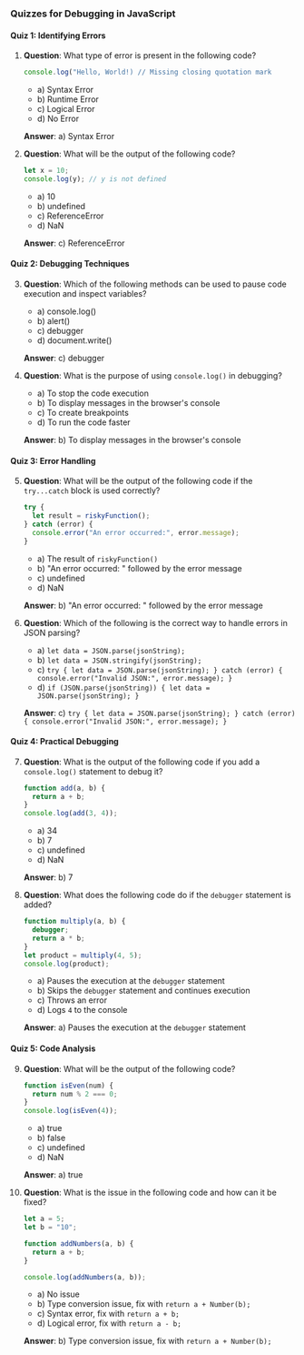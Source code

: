 ### Quizzes for Debugging in JavaScript

#### Quiz 1: Identifying Errors

1. **Question**: What type of error is present in the following code?
    ```javascript
    console.log("Hello, World!) // Missing closing quotation mark
    ```
    - a) Syntax Error
    - b) Runtime Error
    - c) Logical Error
    - d) No Error

    **Answer**: a) Syntax Error

2. **Question**: What will be the output of the following code?
    ```javascript
    let x = 10;
    console.log(y); // y is not defined
    ```
    - a) 10
    - b) undefined
    - c) ReferenceError
    - d) NaN

    **Answer**: c) ReferenceError

#### Quiz 2: Debugging Techniques

3. **Question**: Which of the following methods can be used to pause code execution and inspect variables?
    - a) console.log()
    - b) alert()
    - c) debugger
    - d) document.write()

    **Answer**: c) debugger

4. **Question**: What is the purpose of using `console.log()` in debugging?
    - a) To stop the code execution
    - b) To display messages in the browser's console
    - c) To create breakpoints
    - d) To run the code faster

    **Answer**: b) To display messages in the browser's console

#### Quiz 3: Error Handling

5. **Question**: What will be the output of the following code if the `try...catch` block is used correctly?
    ```javascript
    try {
      let result = riskyFunction();
    } catch (error) {
      console.error("An error occurred:", error.message);
    }
    ```
    - a) The result of `riskyFunction()`
    - b) "An error occurred: " followed by the error message
    - c) undefined
    - d) NaN

    **Answer**: b) "An error occurred: " followed by the error message

6. **Question**: Which of the following is the correct way to handle errors in JSON parsing?
    - a) `let data = JSON.parse(jsonString);`
    - b) `let data = JSON.stringify(jsonString);`
    - c) `try { let data = JSON.parse(jsonString); } catch (error) { console.error("Invalid JSON:", error.message); }`
    - d) `if (JSON.parse(jsonString)) { let data = JSON.parse(jsonString); }`

    **Answer**: c) `try { let data = JSON.parse(jsonString); } catch (error) { console.error("Invalid JSON:", error.message); }`

#### Quiz 4: Practical Debugging

7. **Question**: What is the output of the following code if you add a `console.log()` statement to debug it?
    ```javascript
    function add(a, b) {
      return a + b;
    }
    console.log(add(3, 4));
    ```
    - a) 34
    - b) 7
    - c) undefined
    - d) NaN

    **Answer**: b) 7

8. **Question**: What does the following code do if the `debugger` statement is added?
    ```javascript
    function multiply(a, b) {
      debugger;
      return a * b;
    }
    let product = multiply(4, 5);
    console.log(product);
    ```
    - a) Pauses the execution at the `debugger` statement
    - b) Skips the `debugger` statement and continues execution
    - c) Throws an error
    - d) Logs `4` to the console

    **Answer**: a) Pauses the execution at the `debugger` statement

#### Quiz 5: Code Analysis

9. **Question**: What will be the output of the following code?
    ```javascript
    function isEven(num) {
      return num % 2 === 0;
    }
    console.log(isEven(4));
    ```
    - a) true
    - b) false
    - c) undefined
    - d) NaN

    **Answer**: a) true

10. **Question**: What is the issue in the following code and how can it be fixed?
    ```javascript
    let a = 5;
    let b = "10";
    
    function addNumbers(a, b) {
      return a + b;
    }
    
    console.log(addNumbers(a, b));
    ```
    - a) No issue
    - b) Type conversion issue, fix with `return a + Number(b);`
    - c) Syntax error, fix with `return a + b;`
    - d) Logical error, fix with `return a - b;`

    **Answer**: b) Type conversion issue, fix with `return a + Number(b);`